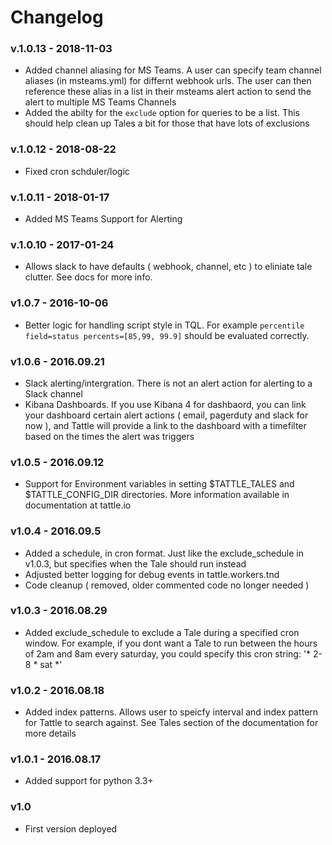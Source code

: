 # Changelog

### v.1.0.13 - 2018-11-03
* Added channel aliasing for MS Teams.  A user can specify team channel aliases (in msteams.yml) for differnt webhook urls.  The user can then reference these alias in a list in their msteams alert action to send the alert to multiple MS Teams Channels
* Added the abilty for the `exclude` option for queries to be a list.  This should help clean up Tales a bit for those that have lots of exclusions

### v.1.0.12 - 2018-08-22
* Fixed cron schduler/logic 

### v.1.0.11 - 2018-01-17
* Added MS Teams Support for Alerting

### v.1.0.10 - 2017-01-24
* Allows slack to have defaults ( webhook, channel, etc ) to eliniate tale clutter.  See docs for more info.

### v1.0.7 - 2016-10-06
* Better logic for handling script style in TQL. For example `percentile field=status percents=[85,99, 99.9]` should be evaluated correctly.  

### v1.0.6 - 2016.09.21
* Slack alerting/intergration.  There is not an alert action for alerting to a Slack channel
* Kibana Dashboards.  If you use Kibana 4 for dashbaord, you can link your dashboard certain alert actions ( email, pagerduty and slack for now ), and Tattle will provide a link to the dashboard with a timefilter based on the times the alert was triggers

### v1.0.5 - 2016.09.12
* Support for Environment variables in setting $TATTLE_TALES and $TATTLE_CONFIG_DIR directories. More information available in documentation at tattle.io

### v1.0.4 - 2016.09.5
* Added a schedule, in cron format.  Just like the exclude_schedule in v1.0.3, but specifies when the Tale should run instead
* Adjusted better logging for debug events in tattle.workers.tnd
* Code cleanup ( removed, older commented code no longer needed ) 

### v1.0.3 - 2016.08.29
* Added exclude_schedule to exclude a Tale during a specified cron window.  For example, if you dont want a Tale to run between the hours of 2am and 8am every saturday, you could specify this cron string:  '* 2-8 * sat *'

### v1.0.2 - 2016.08.18
* Added index patterns.  Allows user to speicfy interval and index pattern for Tattle to search against.  See Tales section of the documentation for more details

### v1.0.1 - 2016.08.17
* Added support for python 3.3+

### v1.0 
* First version deployed

